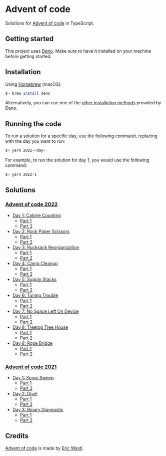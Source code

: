 # Advent of code

Solutions for [Advent of code](https://adventofcode.com/2022) in TypeScript.

## Getting started

This project uses [Deno](https://deno.land/). Make sure to have it installed on your machine before getting started.

## Installation

Using [Homebrew](https://formulae.brew.sh/formula/deno) (macOS):

```bash
$> brew install deno
```

Alternatively, you can use one of the [other installation methods](https://deno.land/manual@v1.28.3/getting_started/installation) provided by Deno.

## Running the code

To run a solution for a specific day, use the following command, replacing <day> with the day you want to run:

```bash
$> yarn 2022-<day>
```

For example, to run the solution for day 1, you would use the following command:


```bash
$> yarn 2022-1
```

## Solutions

### [Advent of code 2022](https://adventofcode.com/2022)

- [Day 1: Calorie Counting](https://adventofcode.com/2022/day/1)
    - [Part 1](./years/2022/day-1/part-1.ts)
    - [Part 2](./years/2022/day-1/part-2.ts)
- [Day 2: Rock Paper Scissors](https://adventofcode.com/2022/day/2)
    - [Part 1](./years/2022/day-2/part-1.ts)
    - [Part 2](./years/2022/day-2/part-2.ts)
- [Day 3: Rucksack Reorganization](https://adventofcode.com/2022/day/3)
    - [Part 1](./years/2022/day-3/part-1.ts)
    - [Part 2](./years/2022/day-3/part-2.ts)
- [Day 4: Camp Cleanup](https://adventofcode.com/2022/day/4)
    - [Part 1](./years/2022/day-4/part-1.ts)
    - [Part 2](./years/2022/day-4/part-2.ts)
- [Day 5: Supply Stacks](https://adventofcode.com/2022/day/5)
    - [Part 1](./years/2022/day-5/part-1.ts)
    - [Part 2](./years/2022/day-5/part-2.ts)
- [Day 6: Tuning Trouble](https://adventofcode.com/2022/day/6)
    - [Part 1](./years/2022/day-6/part-1.ts)
    - [Part 2](./years/2022/day-6/part-2.ts)
- [Day 7: No Space Left On Device](https://adventofcode.com/2022/day/7)
    - [Part 1](./years/2022/day-7/part-1.ts)
    - [Part 2](./years/2022/day-7/part-2.ts)
- [Day 8: Treetop Tree House](https://adventofcode.com/2022/day/8)
    - [Part 1](./years/2022/day-8/part-1.ts)
    - [Part 2](./years/2022/day-8/part-2.ts)
- [Day 8: Rope Bridge](https://adventofcode.com/2022/day/9)
    - [Part 1](./years/2022/day-9/part-1.ts)
    - [Part 2](./years/2022/day-9/part-2.ts)

### [Advent of code 2021](https://adventofcode.com/2021)

- [Day 1: Sonar Sweep](https://adventofcode.com/2021/day/1)
    - [Part 1](./years/2021/day-1/part-1.ts)
    - [Part 2](./years/2021/day-1/part-2.ts)
- [Day 2: Dive!](https://adventofcode.com/2021/day/2)
    - [Part 1](./years/2021/day-2/part-1.ts)
    - [Part 2](./years/2021/day-2/part-2.ts)
- [Day 3: Binary Diagnostic](https://adventofcode.com/2021/day/3)
    - [Part 1](./years/2021/day-3/part-1.ts)
    - [Part 2](./years/2021/day-3/part-2.ts)

## Credits

[Advent of code](https://adventofcode.com/2022) is made by [Eric Wastl](https://twitter.com/ericwastl).